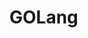<!--
.. title: GO ramblings
.. slug: go
.. date: 2018-02-15 22:41:20 UTC+01:00
.. tags: go
.. category: programming
.. link: 
.. description: interesting(?) stuff about GO
.. type: text
-->


# GOLang
